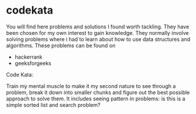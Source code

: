 codekata
========

You will find here problems and solutions I found worth tackling. They have been chosen for my own interest to gain knowledge. 
They normally involve solving problems where i had to learn about how to use data structures and algorithms.
These problems can be found on 
- hackerrank
- geeksforgeeks   

Code Kata:

Train my mental muscle to make it my second nature to see through a problem, break it down into smaller chunks and figure out the best 
possible approach to solve them. It includes seeing pattern in problems: 
is this is a simple sorted list and search problem?

